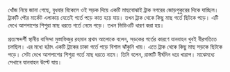 খোঁজ নিয়ে জানা গেছে, বুধবার বিকেলে ওই সড়ক দিয়ে একটি মাছবোঝাই ট্রাক নগরের জোড়পুকুরের দিকে যাচ্ছিল। ট্রাকটি পৌর মার্কেট এলাকায় যেতেই গর্তে পড়ে কাত হয়ে যায়। তখন ট্রাক থেকে কিছু মাছ গর্তে ছিটকে পড়ে। এটি দেখে আশপাশের শিশুরা মাছ ধরতে গর্তে নেমে পড়ে। তখন ভিডিওটি ধারণ করা হয়।

প্রত্যক্ষদর্শী স্থানীয় বাসিন্দা মুস্তাফিজুর রহমান প্রথম আলোকে বলেন, সড়কের গর্তের কারণে যানবাহন খুবই ধীরগতিতে চলছিল। এর মধ্যে হঠাৎ একটি ট্রাকের চাকা গর্তে পড়ে বিশাল ঝাঁকুনি খায়। এতে ট্রাক থেকে কিছু মাছ সড়কে ছিটকে পড়ে। সেটা দেখে আশপাশের শিশুরা গর্তে মাছ ধরতে নামে। তিনি বলেন, রাস্তাটি দীর্ঘদিন ধরে খারাপ। মাঝেমধ্যে সেখানে যানবাহন উল্টে যায়।
